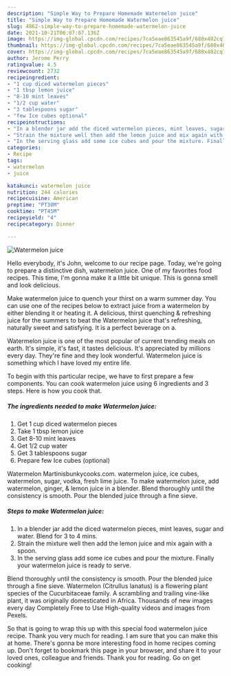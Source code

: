 ```yaml
---
description: "Simple Way to Prepare Homemade Watermelon juice"
title: "Simple Way to Prepare Homemade Watermelon juice"
slug: 4862-simple-way-to-prepare-homemade-watermelon-juice
date: 2021-10-21T06:07:07.136Z
image: https://img-global.cpcdn.com/recipes/7ca5eae863545a9f/680x482cq70/watermelon-juice-recipe-main-photo.jpg
thumbnail: https://img-global.cpcdn.com/recipes/7ca5eae863545a9f/680x482cq70/watermelon-juice-recipe-main-photo.jpg
cover: https://img-global.cpcdn.com/recipes/7ca5eae863545a9f/680x482cq70/watermelon-juice-recipe-main-photo.jpg
author: Jerome Perry
ratingvalue: 4.5
reviewcount: 2732
recipeingredient:
- "1 cup diced watermelon pieces"
- "1 tbsp lemon juice"
- "8-10 mint leaves"
- "1/2 cup water"
- "3 tablespoons sugar"
- "few Ice cubes optional"
recipeinstructions:
- "In a blender jar add the diced watermelon pieces, mint leaves, sugar and water. Blend for 3 to 4 mins."
- "Strain the mixture well then add the lemon juice and mix again with a spoon."
- "In the serving glass add some ice cubes and pour the mixture. Finally your watermelon juice is ready to serve."
categories:
- Recipe
tags:
- watermelon
- juice

katakunci: watermelon juice 
nutrition: 244 calories
recipecuisine: American
preptime: "PT30M"
cooktime: "PT45M"
recipeyield: "4"
recipecategory: Dinner

---
```



![Watermelon juice](https://img-global.cpcdn.com/recipes/7ca5eae863545a9f/680x482cq70/watermelon-juice-recipe-main-photo.jpg)

Hello everybody, it's John, welcome to our recipe page. Today, we're going to prepare a distinctive dish, watermelon juice. One of my favorites food recipes. This time, I'm gonna make it a little bit unique. This is gonna smell and look delicious.

Make watermelon juice to quench your thirst on a warm summer day. You can use one of the recipes below to extract juice from a watermelon by either blending it or heating it. A delicious, thirst quenching &amp; refreshing juice for the summers to beat the Watermelon juice that&#39;s refreshing, naturally sweet and satisfying. It is a perfect beverage on a.

Watermelon juice is one of the most popular of current trending meals on earth. It's simple, it's fast, it tastes delicious. It's appreciated by millions every day. They're fine and they look wonderful. Watermelon juice is something which I have loved my entire life.


To begin with this particular recipe, we have to first prepare a few components. You can cook watermelon juice using 6 ingredients and 3 steps. Here is how you cook that.

<!--inarticleads1-->

##### The ingredients needed to make Watermelon juice:

1. Get 1 cup diced watermelon pieces
1. Take 1 tbsp lemon juice
1. Get 8-10 mint leaves
1. Get 1/2 cup water
1. Get 3 tablespoons sugar
1. Prepare few Ice cubes (optional)


Watermelon Martinisbunkycooks.com. watermelon juice, ice cubes, watermelon, sugar, vodka, fresh lime juice. To make watermelon juice, add watermelon, ginger, &amp; lemon juice in a blender. Blend thoroughly until the consistency is smooth. Pour the blended juice through a fine sieve. 

<!--inarticleads2-->

##### Steps to make Watermelon juice:

1. In a blender jar add the diced watermelon pieces, mint leaves, sugar and water. Blend for 3 to 4 mins.
1. Strain the mixture well then add the lemon juice and mix again with a spoon.
1. In the serving glass add some ice cubes and pour the mixture. Finally your watermelon juice is ready to serve.


Blend thoroughly until the consistency is smooth. Pour the blended juice through a fine sieve. Watermelon (Citrullus lanatus) is a flowering plant species of the Cucurbitaceae family. A scrambling and trailing vine-like plant, it was originally domesticated in Africa. Thousands of new images every day Completely Free to Use High-quality videos and images from Pexels. 

So that is going to wrap this up with this special food watermelon juice recipe. Thank you very much for reading. I am sure that you can make this at home. There's gonna be more interesting food in home recipes coming up. Don't forget to bookmark this page in your browser, and share it to your loved ones, colleague and friends. Thank you for reading. Go on get cooking!
